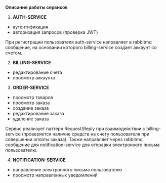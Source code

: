 **Описание работы сервисов**

1. **AUTH-SERVICE**
- аутентификация
- авторизация запросов (проверка JWT)

При регистрации пользователя auth-service направляет в rabbitmq сообщение, на основании которого billing-service создает аккаунт со счетом.

2. **BILLING-SERVICE**
- редактирование счета
- просмотр аккаунта

3. **ORDER-SERVICE**
- просмотр товаров
- просмотр заказа
- создание заказа
- редактирование заказа
- удаление заказа

Сервис реализует паттерн Request/Reply при взаимодействии с billing-service (проверяется наличие средств на счету пользователя при совершении оплаты заказа). Также направляет через rabbitmq сообщение для notification-service для отправки электронного письма пользователю.

4. **NOTIFICATION-SERVICE**
- направление электронного письма пользователю
- просмотр направленных уведомлений
